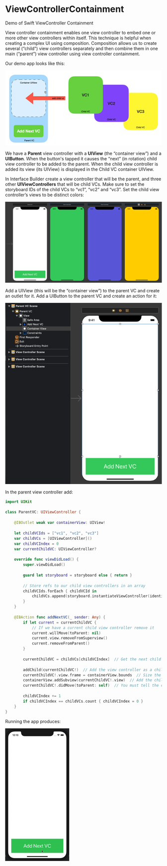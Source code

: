 # ViewControllerContainment
Demo of Swift ViewController Containment

View controller containment enables one view controller to embed one or more other view controllers within itself. 
This technique is helpful when creating a complex UI using composition. 
Composition allows us to create several (“child”) view controllers separately and then combine them in one main 
(“parent”) view controller using view controller containment.

Our demo app looks like this:

![](./readme-assets/img1.png)

We have a **Parent** view controller with a **UIView** (the “container view”) and a **UIButton**.
When the button's tapped it causes the “next” (in rotation) child view controller to be added to the parent.
When the child view controller is added its view (its UIView) is displayed in the Child VC container UIView.

In Interface Builder create a view controller that will be the parent, and three other **UIViewControllers** that will be child VCs.
Make sure to set the storyboard IDs of the child VCs to “vc1”, “vc2” and “vc3”.
Set the child view controller’s views to be distinct colors:

![](./readme-assets/img2.png)

Add a UIView (this will be the “container view”) to the parent VC and create an outlet for it.
Add a UIButton to the parent VC and create an action for it:

![](./readme-assets/img3.png)

In the parent view controller add:

``` swift
import UIKit

class ParentVC: UIViewController {

    @IBOutlet weak var containerView: UIView!
    
    let childVCIds = ["vc1", "vc2", "vc3"]
    var childVCs = [UIViewController]()
    var childVCIndex = 0
    var currentChildVC: UIViewController?
    
    override func viewDidLoad() {
        super.viewDidLoad()
        
        guard let storyboard = storyboard else { return }
        
        // Store refs to our child view controllers in an array
        childVCIds.forEach { childVCId in
            childVCs.append(storyboard.instantiateViewController(identifier: childVCId))
        }
    }
    
    @IBAction func addNextVC(_ sender: Any) {
        if let current = currentChildVC {
            // If we have a current child view controller remove it
            current.willMove(toParent: nil)
            current.view.removeFromSuperview()
            current.removeFromParent()
        }

        currentChildVC = childVCs[childVCIndex]  // Get the next child view controller
        
        addChild(currentChildVC!)  // Add the view controller as a child of this view controller
        currentChildVC!.view.frame = containerView.bounds  // Size the child view controller's view to fill the container view
        containerView.addSubview(currentChildVC!.view)  // Add the child view controller's view as a subview of the container view
        currentChildVC!.didMove(toParent: self)  // You must tell the child VC that it has been added as a child of a VC
        
        childVCIndex += 1
        if childVCIndex == childVCs.count { childVCIndex = 0 }
    }
}

```

Running the app produces:

![](./readme-assets/final.gif)
